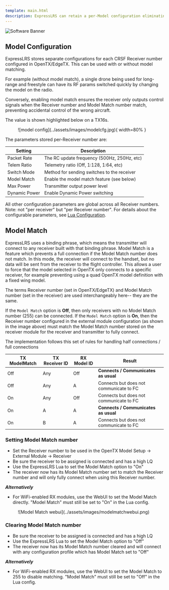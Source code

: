 ```yaml
---
template: main.html
description: ExpressLRS can retain a per-Model configuration eliminating the need to tweak your settings every time you change models in the radio.
---
```


![Software Banner](https://raw.githubusercontent.com/ExpressLRS/ExpressLRS-Hardware/master/img/software.png)

## Model Configuration

ExpressLRS stores separate configurations for each CRSF Receiver number configured in OpenTX/EdgeTX. This can be used with or without model matching.

For example (without model match), a single drone being used for long-range and freestyle can have its RF params switched quickly by changing the model on the radio. 

Conversely, enabling model match ensures the receiver only outputs control signals when the Receiver number and Model Match number match, preventing accidental control of the wrong aircraft. 

The value is shown highlighted below on a TX16s.

<figure markdown>
![model config](../assets/images/modelcfg.jpg){ width=80% }
</figure>

The parameters stored per-Receiver number are:

| Setting | Description |
|---|---|
| Packet Rate | The RC update frequency (500Hz, 250Hz, etc) |
| Telem Ratio | Telemetry ratio (Off, 1:128, 1:64, etc) |
| Switch Mode | Method for sending switches to the receiver |
| Model Match | Enable the model match feature (see below) |
| Max Power | Transmitter output power level |
| Dynamic Power | Enable Dynamic Power switching |

All other configuration parameters are global across all Receiver numbers. Note: not "per receiver" but "per Receiver number". For details about the configurable parameters, see [Lua Configuration](../quick-start/transmitters/lua-howto.md#understanding-and-using-the-lua-script).

## Model Match

ExpressLRS uses a binding phrase, which means the transmitter will connect to any receiver built with that binding phrase. Model Match is a feature which prevents a full connection if the Model Match number does not match. In this mode, the receiver will connect to the handset, but no data will be sent from the receiver to the flight controller. This allows a user to force that the model selected in OpenTX only connects to a specific receiver, for example preventing using a quad OpenTX model definition with a fixed wing model.

The terms Receiver number (set in OpenTX/EdgeTX) and Model Match number (set in the receiver) are used interchangeably here-- they are the same.

If the `Model Match` option is **Off**, then only receivers with no Model Match number (255) can be connected. If the `Model Match` option is **On**, then the Receiver number configured in the external module configuration (as shown in the image above) must match the Model Match number stored on the receiver module for the receiver and transmitter to fully connect.

The implementation follows this set of rules for handling half connections / full connections

| TX ModelMatch | TX Receiver ID | RX Model ID | Result |
|---|---|---|---|
| Off | Any | Off | **Connects / Communicates as usual** |
| Off | Any | A | Connects but does not communicate to FC |
| On | Any | Off | Connects but does not communicate to FC |
| On | A | A | **Connects / Communicates as usual** |
| On | B | A | Connects but does not communicate to FC |

### Setting Model Match number

* Set the Receiver number to be used in the OpenTX Model Setup -> External Module -> Receiver
* Be sure the receiver to be assigned is connected and has a high LQ
* Use the ExpressLRS Lua to set the Model Match option to "On"
* The receiver now has its Model Match number set to match the Receiver number and will only fully connect when using this Receiver number.

**_Alternatively_**

* For WiFi-enabled RX modules, use the WebUI to set the Model Match directly. "Model Match" must still be set to "On" in the Lua config.

<figure markdown>
![Model Match webui](../assets/images/modelmatchwebui.png)
</figure>

### Clearing Model Match number

* Be sure the receiver to be assigned is connected and has a high LQ
* Use the ExpressLRS Lua to set the Model Match option to "Off"
* The receiver now has its Model Match number cleared and will connect with any configuration profile which has Model Match set to "Off"

**_Alternatively_**

* For WiFi-enabled RX modules, use the WebUI to set the Model Match to 255 to disable matching. "Model Match" must still be set to "Off" in the Lua config.

